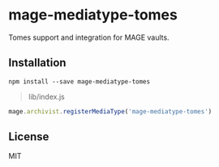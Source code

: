 mage-mediatype-tomes
====================

Tomes support and integration for MAGE vaults.

Installation
------------

```shell
npm install --save mage-mediatype-tomes
```

> lib/index.js

```javascript
mage.archivist.registerMediaType('mage-mediatype-tomes')
```

License
-------

MIT